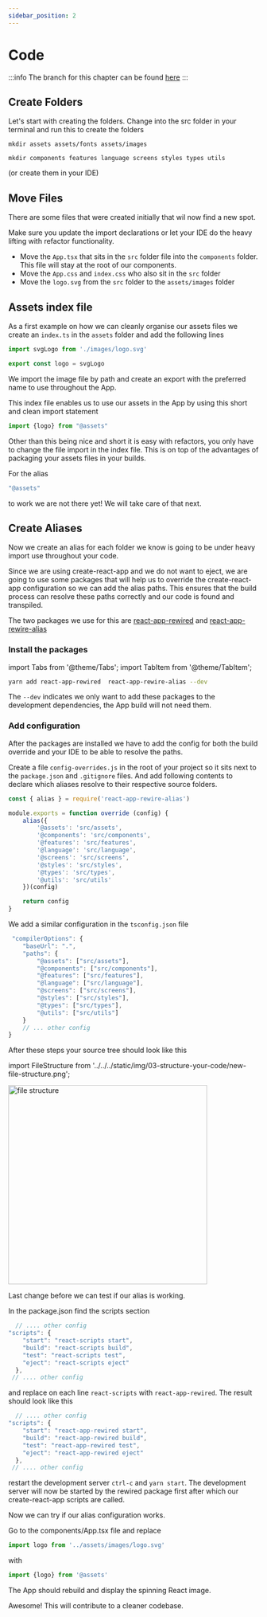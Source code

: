 ```yaml
---
sidebar_position: 2
---
```


# Code

:::info
The branch for this chapter can be found [here](https://github.com/appeltje-c/starter-app/tree/03-structure-your-code)
:::

## Create Folders

Let's start with creating the folders. Change into the src folder in your terminal and run this to create the folders

```shell
mkdir assets assets/fonts assets/images

mkdir components features language screens styles types utils 
```
(or create them in your IDE)

## Move Files

There are some files that were created initially that wil now find a new spot.

Make sure you update the import declarations or let your IDE do the heavy lifting with refactor functionality.

* Move the ```App.tsx``` that sits in the ```src``` folder file into the ```components``` folder. This file will stay at the root of our components.
* Move the ```App.css``` and ```index.css``` who also sit in the ```src``` folder
* Move the ```logo.svg``` from the ```src``` folder to the ```assets/images``` folder

## Assets index file 

As a first example on how we can cleanly organise our assets files we create an ```index.ts``` in the ```assets``` folder
and add the following lines

```typescript
import svgLogo from './images/logo.svg'

export const logo = svgLogo
```

We import the image file by path and create an export with the preferred name to use throughout the App.

This index file enables us to use our assets in the App by using this short and clean import statement

```typescript
import {logo} from "@assets"
```

Other than this being nice and short it is easy with refactors, you only have to change the file import in the index file.
This is on top of the advantages of packaging your assets files in your builds.   

For the alias
```typescript
"@assets"
```
to work we are not there yet! We will take care of that next.

## Create Aliases

Now we create an alias for each folder we know is going to be under heavy import use throughout your code.

Since we are using create-react-app and we do not want to eject, we are going to use some packages that will help us to 
override the create-react-app configuration so we can add the alias paths. This ensures that the build process can 
resolve these paths correctly and our code is found and transpiled.

The two packages we use for this are [react-app-rewired](https://github.com/timarney/react-app-rewired) and 
[react-app-rewire-alias](https://github.com/oklas/react-app-rewire-alias)

### Install the packages

import Tabs from '@theme/Tabs';
import TabItem from '@theme/TabItem';

```bash
yarn add react-app-rewired  react-app-rewire-alias --dev
```

The ```--dev``` indicates we only want to add these packages to the development dependencies, the App build will not 
need them.

### Add configuration

After the packages are installed we have to add the config for both the build override and your IDE to be able to 
resolve the paths.

Create a file ```config-overrides.js``` in the root of your project so it sits next to the ```package.json``` and 
```.gitignore``` files. And add following contents to declare which aliases resolve to their respective source folders.

```typescript
const { alias } = require('react-app-rewire-alias')

module.exports = function override (config) {
    alias({
        '@assets': 'src/assets',
        '@components': 'src/components',
        '@features': 'src/features',
        '@language': 'src/language',
        '@screens': 'src/screens',
        '@styles': 'src/styles',
        '@types': 'src/types',
        '@utils': 'src/utils'
    })(config)

    return config
}
```

We add a similar configuration in the ```tsconfig.json``` file

```typescript
 "compilerOptions": {
    "baseUrl": ".",
    "paths": {
        "@assets": ["src/assets"],
        "@components": ["src/components"],
        "@features": ["src/features"],
        "@language": ["src/language"],
        "@screens": ["src/screens"],
        "@styles": ["src/styles"],
        "@types": ["src/types"],
        "@utils": ["src/utils"]
    }
    // ... other config 
}
```
After these steps your source tree should look like this

import FileStructure from '../../../static/img/03-structure-your-code/new-file-structure.png';

<img
src={FileStructure}
alt="file structure"
width="400"/>

Last change before we can test if our alias is working.

In the package.json find the scripts section 

```typescript
  // .... other config
"scripts": {
    "start": "react-scripts start",
    "build": "react-scripts build",
    "test": "react-scripts test",
    "eject": "react-scripts eject"
  },
 // .... other config
```

and replace on each line ```react-scripts``` with ```react-app-rewired```. The result should look like this

```typescript
  // .... other config
"scripts": {
    "start": "react-app-rewired start",
    "build": "react-app-rewired build",
    "test": "react-app-rewired test",
    "eject": "react-app-rewired eject"
  },
 // .... other config
```

restart the development server ```ctrl-c``` and ```yarn start```. The development server will now be started by the
rewired package first after which our create-react-app scripts are called.

Now we can try if our alias configuration works.

Go to the components/App.tsx file and replace

```typescript
import logo from '../assets/images/logo.svg'
```

with 

```typescript
import {logo} from '@assets'
```

The App should rebuild and display the spinning React image.

Awesome! This will contribute to a cleaner codebase.


